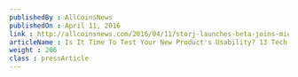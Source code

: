 ```yaml
---
publishedBy : AllCoinsNews
publishedOn : April 11, 2016
link : http://allcoinsnews.com/2016/04/11/storj-launches-beta-joins-microsoft-azure-baas/
articleName : Is It Time To Test Your New Product's Usability? 13 Tech Experts Weigh In
weight : 206 
class : pressArticle
---
```

